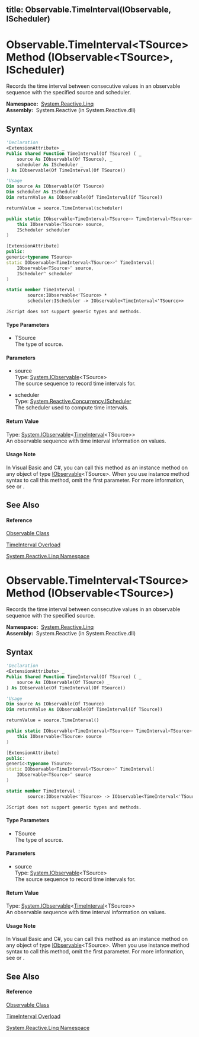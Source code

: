 title: Observable.TimeInterval<TSource>(IObservable<TSource>, IScheduler)
---
# Observable.TimeInterval\<TSource\> Method (IObservable\<TSource\>, IScheduler)

Records the time interval between consecutive values in an observable sequence with the specified source and scheduler.

**Namespace:**  [System.Reactive.Linq](System.Reactive.Linq\System.Reactive.Linq.md)  
**Assembly:**  System.Reactive (in System.Reactive.dll)

## Syntax

```vb
'Declaration
<ExtensionAttribute> _
Public Shared Function TimeInterval(Of TSource) ( _
    source As IObservable(Of TSource), _
    scheduler As IScheduler _
) As IObservable(Of TimeInterval(Of TSource))
```

```vb
'Usage
Dim source As IObservable(Of TSource)
Dim scheduler As IScheduler
Dim returnValue As IObservable(Of TimeInterval(Of TSource))

returnValue = source.TimeInterval(scheduler)
```

```csharp
public static IObservable<TimeInterval<TSource>> TimeInterval<TSource>(
    this IObservable<TSource> source,
    IScheduler scheduler
)
```

```c++
[ExtensionAttribute]
public:
generic<typename TSource>
static IObservable<TimeInterval<TSource>>^ TimeInterval(
    IObservable<TSource>^ source, 
    IScheduler^ scheduler
)
```

```fsharp
static member TimeInterval : 
        source:IObservable<'TSource> * 
        scheduler:IScheduler -> IObservable<TimeInterval<'TSource>> 
```

```jscript
JScript does not support generic types and methods.
```

#### Type Parameters

- TSource  
  The type of source.

#### Parameters

- source  
  Type: [System.IObservable](https://msdn.microsoft.com/en-us/library/Dd990377)\<TSource\>  
  The source sequence to record time intervals for.

- scheduler  
  Type: [System.Reactive.Concurrency.IScheduler](IScheduler\IScheduler.md)  
  The scheduler used to compute time intervals.

#### Return Value

Type: [System.IObservable](https://msdn.microsoft.com/en-us/library/Dd990377)\<[TimeInterval](TimeInterval\TimeInterval(T).md)\<TSource\>\>  
An observable sequence with time interval information on values.

#### Usage Note

In Visual Basic and C\#, you can call this method as an instance method on any object of type [IObservable](https://msdn.microsoft.com/en-us/library/Dd990377)\<TSource\>. When you use instance method syntax to call this method, omit the first parameter. For more information, see [](https://msdn.microsoft.com/en-us/library/Bb384936) or [](https://msdn.microsoft.com/en-us/library/Bb383977).

## See Also

#### Reference

[Observable Class](Observable\Observable.md)

[TimeInterval Overload](TimeInterval\Observable.TimeInterval.md)

[System.Reactive.Linq Namespace](System.Reactive.Linq\System.Reactive.Linq.md)

# Observable.TimeInterval\<TSource\> Method (IObservable\<TSource\>)

Records the time interval between consecutive values in an observable sequence with the specified source.

**Namespace:**  [System.Reactive.Linq](System.Reactive.Linq\System.Reactive.Linq.md)  
**Assembly:**  System.Reactive (in System.Reactive.dll)

## Syntax

```vb
'Declaration
<ExtensionAttribute> _
Public Shared Function TimeInterval(Of TSource) ( _
    source As IObservable(Of TSource) _
) As IObservable(Of TimeInterval(Of TSource))
```

```vb
'Usage
Dim source As IObservable(Of TSource)
Dim returnValue As IObservable(Of TimeInterval(Of TSource))

returnValue = source.TimeInterval()
```

```csharp
public static IObservable<TimeInterval<TSource>> TimeInterval<TSource>(
    this IObservable<TSource> source
)
```

```c++
[ExtensionAttribute]
public:
generic<typename TSource>
static IObservable<TimeInterval<TSource>>^ TimeInterval(
    IObservable<TSource>^ source
)
```

```fsharp
static member TimeInterval : 
        source:IObservable<'TSource> -> IObservable<TimeInterval<'TSource>> 
```

```jscript
JScript does not support generic types and methods.
```

#### Type Parameters

- TSource  
  The type of source.

#### Parameters

- source  
  Type: [System.IObservable](https://msdn.microsoft.com/en-us/library/Dd990377)\<TSource\>  
  The source sequence to record time intervals for.

#### Return Value

Type: [System.IObservable](https://msdn.microsoft.com/en-us/library/Dd990377)\<[TimeInterval](TimeInterval\TimeInterval(T).md)\<TSource\>\>  
An observable sequence with time interval information on values.

#### Usage Note

In Visual Basic and C\#, you can call this method as an instance method on any object of type [IObservable](https://msdn.microsoft.com/en-us/library/Dd990377)\<TSource\>. When you use instance method syntax to call this method, omit the first parameter. For more information, see [](https://msdn.microsoft.com/en-us/library/Bb384936) or [](https://msdn.microsoft.com/en-us/library/Bb383977).

## See Also

#### Reference

[Observable Class](Observable\Observable.md)

[TimeInterval Overload](TimeInterval\Observable.TimeInterval.md)

[System.Reactive.Linq Namespace](System.Reactive.Linq\System.Reactive.Linq.md)
